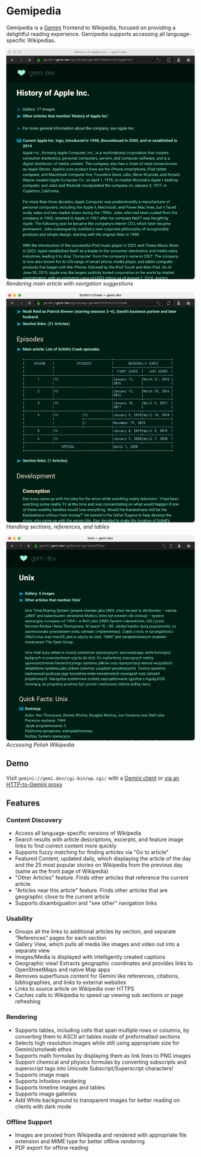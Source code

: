 # Gemipedia
Gemipedia  is a [Gemini](https://en.wikipedia.org/wiki/Gemini_(protocol)) frontend to Wikipedia, focused on providing a delightful reading experience. Gemipedia supports accessing all language-specific Wikipedias.

![Gemipedia in Lagrange](imgs/history-of-apple.png)
*Rendering main article with navigation suggestions*

![tables and sections](imgs/gemipedia-with-tables.png)
*Handling sections, references, and tables*

![tables and sections](imgs/polish-wikipedia.png)
*Accessing Polish Wikipedia*

## Demo 
Visit `gemini://gemi.dev/cgi-bin/wp.cgi/` with a [Gemini client](https://github.com/kr1sp1n/awesome-gemini) or [via an HTTP-to-Gemini proxy](https://portal.mozz.us/gemini/gemi.dev/cgi-bin/wp.cgi/)

## Features

### Content Discovery
* Access all language-specific versions of Wikipedia
* Search results with article descriptions, excerpts, and feature image links to find correct content more quickly
* Supports fuzzy matching for finding articles via "Go to article"
* Featured Content, updated daily, which displaying the article of the day and the 25 most popular stories on Wikipedia from the previous day (same as the front page of Wikipedia)
* "Other Articles" feature. Finds other articles that reference the current article
* "Articles near this article" feature. Finds other articles that are geographic close to the current article
* Supports disambiguation and "see other" navigation links 

### Usability

* Groups all the links to additional articles by section, and separate "References" pages for each section
* Gallery View, which pulls all media like images and video out into a separate view
* Images/Media is displayed with intelligently created captions
* Geographic view! Extracts geographic coordinates and provides links to OpenStreetMaps and native Map apps
* Removes superfluous content for Gemini like references, citations, bibliographies, and links to external websites
* Links to source article on Wikipedia over HTTPS
* Caches calls to Wikipedia to speed up viewing sub sections or page refreshing

### Rendering 
* Supports tables, including cells that span multiple rows or columns, by converting them to ASCII art tables inside of preformatted sections
* Selects high resolution images while still using appropriate size for Gemini/smolweb ethos
* Supports math formulas by displaying them as link lines to PNG images
* Support chemical and physics formulas by converting subscripts and superscript tags into Unicode Subscript/Superscript characters!
* Supports image maps
* Supports Infoxbox rendering
* Supports timeline images and tables
* Supports image galleries
* Add White background to transparent images for better reading on clients with dark mode

### Offline Support
* Images are proxied from Wikipedia and rendered with appropriate file extension and MIME type for better offline rendering
* PDF export for offline reading
